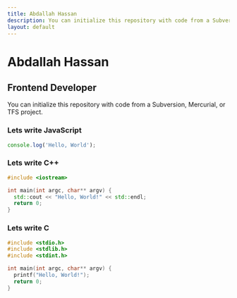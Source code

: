 ```yaml
---
title: Abdallah Hassan
description: You can initialize this repository with code from a Subversion, Mercurial, or TFS project. at HOMEPAGE
layout: default
---
```

# Abdallah Hassan
## Frontend Developer
You can initialize this repository with code from a Subversion, Mercurial, or TFS project.

### Lets write JavaScript
```javascript
console.log('Hello, World');
```
### Lets write C++
```cpp
#include <iostream>

int main(int argc, char** argv) {
  std::cout << "Hello, World!" << std::endl;
  return 0;
}

```

### Lets write C
```c
#include <stdio.h>
#include <stdlib.h>
#include <stdint.h>

int main(int argc, char** argv) {
  printf("Hello, World!");
  return 0;
}

```
